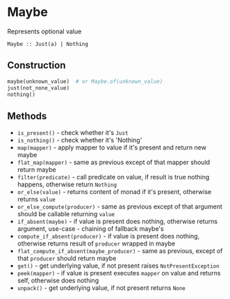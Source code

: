 # Maybe

Represents optional value

`Maybe :: Just(a) | Nothing`

## Construction

```python
maybe(unknown_value)  # or Maybe.of(unknown_value)
just(not_none_value)
nothing()
```

## Methods

 - `is_present()` - check whether it's `Just`
 - `is_nothing()` - check whether it's 'Nothing'
 - `map(mapper)` - apply mapper to value if it's present and return new maybe
 - `flat_map(mapper)` - same as previous except of that mapper should return maybe
 - `filter(predicate)` - call predicate on value, if result is true nothing happens, otherwise return `Nothing`
 - `or_else(value)` - returns content of monad if it's present, otherwise returns `value`
 - `or_else_compute(producer)` - same as previous except of that argument should be callable returning `value`
 - `if_absent(maybe)` - if value is present does nothing, otherwise returns argument, use-case - chaining of fallback maybe's
 - `compute_if_absent(producer)` - if value is present does nothing, otherwise returns result of `producer` wrapped in maybe
 - `flat_compute_if_absent(maybe_producer)` - same as previous, except of that `producer` should return maybe
 - `get()` - get underlying value, if not present raises `NotPresentException`
 - `peek(mapper)` - if value is present executes `mapper` on value and returns self, otherwise does nothing
 - `unpack()` - get underlying value, if not present returns `None`
